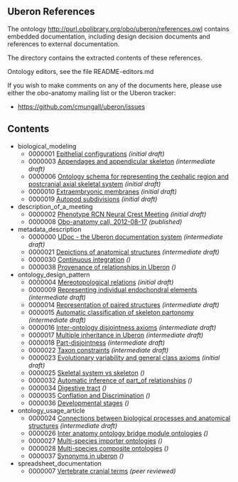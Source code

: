 Uberon References
-----------------

The ontology http://purl.obolibrary.org/obo/uberon/references.owl
contains embedded documentation, including design decision documents
and references to external documentation.

The directory contains the extracted contents of these references.

Ontology editors, see the file README-editors.md

If you wish to make comments on any of the documents here, please use
either the obo-anatomy mailing list or the Uberon tracker:

 * https://github.com/cmungall/uberon/issues

Contents
--------

<!-- AUTO-ADD-CONTENTS -->

 * biological_modeling
     * 0000001 [Epithelial configurations](http://purl.obolibrary.org/obo/uberon/references/reference_0000001) *(initial draft)*
     * 0000003 [Appendages and appendicular skeleton](http://purl.obolibrary.org/obo/uberon/references/reference_0000003) *(intermediate draft)*
     * 0000006 [Ontology schema for representing the cephalic region and postcranial axial skeletal system](http://purl.obolibrary.org/obo/uberon/references/reference_0000006) *(initial draft)*
     * 0000010 [Extraembryonic membranes](http://purl.obolibrary.org/obo/uberon/references/reference_0000010) *(initial draft)*
     * 0000019 [Autopod subdivisions](http://purl.obolibrary.org/obo/uberon/references/reference_0000019) *(initial draft)*
 * description_of_a_meeting
     * 0000002 [Phenotype RCN Neural Crest Meeting](http://purl.obolibrary.org/obo/uberon/references/reference_0000002) *(initial draft)*
     * 0000008 [Obo-anatomy call, 2012-08-17](http://purl.obolibrary.org/obo/uberon/references/reference_0000008) *(published)*
 * metadata_description
     * 0000000 [UDoc - the Uberon documentation system](http://purl.obolibrary.org/obo/uberon/references/reference_0000000) *(intermediate draft)*
     * 0000021 [Depictions of anatomical structures](http://purl.obolibrary.org/obo/uberon/references/reference_0000021) *(intermediate draft)*
     * 0000030 [Continuous integration](http://purl.obolibrary.org/obo/uberon/references/reference_0000030) *()*
     * 0000038 [Provenance of relationships in Uberon](http://purl.obolibrary.org/obo/uberon/references/reference_0000038) *()*
 * ontology_design_pattern
     * 0000004 [Mereotopological relations](http://purl.obolibrary.org/obo/uberon/references/reference_0000004) *(initial draft)*
     * 0000009 [Representing individual endochondral elements](http://purl.obolibrary.org/obo/uberon/references/reference_0000009) *(intermediate draft)*
     * 0000014 [Representation of paired structures](http://purl.obolibrary.org/obo/uberon/references/reference_0000014) *(intermediate draft)*
     * 0000015 [Automatic classification of skeleton partonomy](http://purl.obolibrary.org/obo/uberon/references/reference_0000015) *(intermediate draft)*
     * 0000016 [Inter-ontology disjointness axioms](http://purl.obolibrary.org/obo/uberon/references/reference_0000016) *(intermediate draft)*
     * 0000017 [Multiple inheritance in Uberon](http://purl.obolibrary.org/obo/uberon/references/reference_0000017) *(intermediate draft)*
     * 0000018 [Part-disjointness](http://purl.obolibrary.org/obo/uberon/references/reference_0000018) *(intermediate draft)*
     * 0000022 [Taxon constraints](http://purl.obolibrary.org/obo/uberon/references/reference_0000022) *(intermediate draft)*
     * 0000023 [Evolutionary variability and general class axioms](http://purl.obolibrary.org/obo/uberon/references/reference_0000023) *(initial draft)*
     * 0000025 [Skeletal system vs skeleton](http://purl.obolibrary.org/obo/uberon/references/reference_0000025) *()*
     * 0000032 [Automatic inference of part_of relationships](http://purl.obolibrary.org/obo/uberon/references/reference_0000032) *()*
     * 0000034 [Digestive tract](http://purl.obolibrary.org/obo/uberon/references/reference_0000034) *()*
     * 0000035 [Conflation and Discrimination](http://purl.obolibrary.org/obo/uberon/references/reference_0000035) *()*
     * 0000036 [Developmental stages](http://purl.obolibrary.org/obo/uberon/references/reference_0000036) *()*
 * ontology_usage_article
     * 0000024 [Connections between biological processes and anatomical structures](http://purl.obolibrary.org/obo/uberon/references/reference_0000024) *(intermediate draft)*
     * 0000026 [Inter anatomy ontology bridge module ontologies](http://purl.obolibrary.org/obo/uberon/references/reference_0000026) *()*
     * 0000027 [Multi-species importer ontologies](http://purl.obolibrary.org/obo/uberon/references/reference_0000027) *()*
     * 0000028 [Multi-species composite ontologies](http://purl.obolibrary.org/obo/uberon/references/reference_0000028) *()*
     * 0000037 [Synonyms in uberon](http://purl.obolibrary.org/obo/uberon/references/reference_0000037) *()*
 * spreadsheet_documentation
     * 0000007 [Vertebrate cranial terms](http://purl.obolibrary.org/obo/uberon/references/reference_0000007) *(peer reviewed)*
